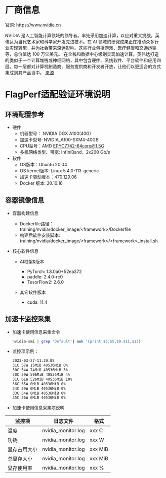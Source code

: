 # 厂商信息

官网: https://www.nvidia.cn

NVIDIA 是人工智能计算领域的领导者。率先采用加速计算，以应对重大挑战。英伟达为当代艺术家和科学家开发先进技术。在 AI 领域的研究成果正在推动众多行业实现转型，并为社会带来深远影响。这些行业包括游戏、医疗健康和交通运输等，总价值达 100 万亿美元。
在全栈和数据中心级别实现加速计算，英伟达打造的类似于一个计算堆栈或神经网络，其中包含硬件、系统软件、平台软件和应用四层。每一层都对计算机制造商、服务提供商和开发者开放，让他们以更适合的方式集成到其产品当中。
[来源](https://images.nvidia.cn/nvimages/aem-dam/zh_cn/Solutions/about-us/documents/NVIDIA-Story-zhCN.pdf)

# FlagPerf适配验证环境说明
## 环境配置参考
  - 硬件
    - 机器型号： NVIDIA DGX A100(40G)
    - 加速卡型号: NVIDIA_A100-SXM4-40GB
    - CPU型号：AMD EPYC7742-64core@1.5G
    - 多机网络类型、带宽: InfiniBand，2x200 Gb/s
  - 软件
    - OS版本：Ubuntu 20.04
    - OS kernel版本: Linux 5.4.0-113-generic
    - 加速卡驱动版本：470.129.06
    - Docker 版本: 20.10.16

## 容器镜像信息
- 容器构建信息
  - Dockerfile路径：training/nvidia/docker_image/\<framework\>/Dockerfile
  - 构建后软件安装脚本: training/nvidia/docker_image/\<framework\>/\<framework\>_install.sh

- 核心软件信息

  - AI框架&版本
    - PyTorch: 1.8.0a0+52ea372
    - paddle: 2.4.0-rc0
    - TesorFlow2: 2.6.0

  - 其它软件版本
    - cuda: 11.4


## 加速卡监控采集
- 加速卡使用信息采集命令

  ```bash
  nvidia-smi | grep 'Default'| awk '{print $3,$5,$9,$11,$13}'
  ```
- 监控项示例：
    ```bash
    2023-03-27-11:20:05
    31C 57W 15MiB 40536MiB 0%
    30C 54W 74MiB 40536MiB 3%
    30C 59W 506MiB 40536MiB 4%
    31C 61W 526MiB 40536MiB 10%
    36C 55W 0MiB 40536MiB 0%
    34C 59W 0MiB 40536MiB 0%
    33C 54W 0MiB 40536MiB 0%
    35C 56W 0MiB 40536MiB 0%
    ```
- 加速卡使用信息采集项说明

|监控项| 日志文件 | 格式 |
|---|---|---|
|温度| nvidia_monitor.log | xxx C |
|功耗 |nvidia_monitor.log | xxx W |
|显存占用大小 |nvidia_monitor.log |xxx MiB |
|总显存大小 |nvidia_monitor.log |xxx MiB |
|显存使用率 |nvidia_monitor.log |xxx % |
